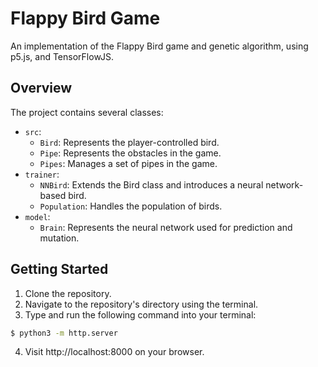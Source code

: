 # Flappy Bird Game

An implementation of the Flappy Bird game and genetic algorithm, using p5.js, and TensorFlowJS.

## Overview

The project contains several classes:

- `src`:
    - `Bird`: Represents the player-controlled bird.
    - `Pipe`: Represents the obstacles in the game.
    - `Pipes`: Manages a set of pipes in the game.
- `trainer`:
    - `NNBird`: Extends the Bird class and introduces a neural network-based bird.
    - `Population`: Handles the population of birds.
- `model`:
    - `Brain`: Represents the neural network used for prediction and mutation.

## Getting Started

1. Clone the repository.
2. Navigate to the repository's directory using the terminal.
3. Type and run the following command into your terminal:

```zsh
$ python3 -m http.server
```

4. Visit http://localhost:8000 on your browser.
